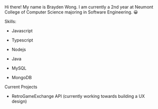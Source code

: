 Hi there! My name is Brayden Wong. I am currently a 2nd year at Neumont College of Computer Science majoring in Software Engineering. 😀

Skills:

- Javascript
- Typescript
- Nodejs
- Java

- MySQL
- MongoDB

Current Projects

- RetroGameExchange API (currently working towards building a UX design)
